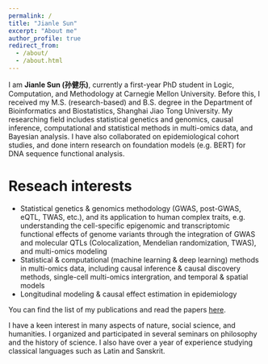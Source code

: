 ```yaml
---
permalink: /
title: "Jianle Sun"
excerpt: "About me"
author_profile: true
redirect_from: 
  - /about/
  - /about.html
---
```


I am **Jianle Sun (孙健乐)**, currently a first-year PhD student in Logic, Computation, and Methodology at Carnegie Mellon University. Before this, I received my M.S. (research-based) and B.S. degree in the Department of Bioinformatics and Biostatistics, Shanghai Jiao Tong University. My researching field includes statistical genetics and genomics, causal inference, computational and statistical methods in multi-omics data, and Bayesian analysis. I have also collaborated on epidemiological cohort studies, and done intern research on foundation models (e.g. BERT) for DNA sequence functional analysis. 

Reseach interests
======
* Statistical genetics & genomics methodology (GWAS, post-GWAS, eQTL, TWAS, etc.), and its application to human complex traits, e.g. understanding the cell-specific epigenomic and transcriptomic functional effects of genome variants through the integration of GWAS and molecular QTLs (Colocalization, Mendelian randomization, TWAS), and multi-omics modeling <br>
* Statistical & computational (machine learning & deep learning) methods in multi-omics data, including causal inference & causal discovery methods, single-cell multi-omics intergration, and temporal & spatial models <br>
* Longitudinal modeling & causal effect estimation in epidemiology

You can find the list of my publications and read the papers [here](https://sjl-sjtu.github.io/publications/).

I have a keen interest in many aspects of nature, social science, and humanities. I organized and participated in several seminars on philosophy and the history of science. I also have over a year of experience studying classical languages such as Latin and Sanskrit.

